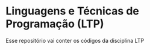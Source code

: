 # Linguagens e Técnicas de Programação (LTP)
Esse repositório vai conter os códigos da disciplina LTP
